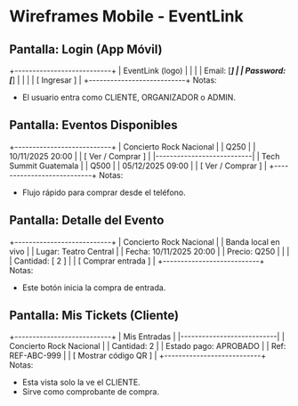 ﻿# Wireframes Mobile - EventLink

## Pantalla: Login (App Móvil)
+---------------------------+
|    EventLink (logo)       |
|                           |
|  Email: [___________]     |
|  Password: [___________]  |
|                           |
|  [ Ingresar ]             |
+---------------------------+
Notas:
- El usuario entra como CLIENTE, ORGANIZADOR o ADMIN.

## Pantalla: Eventos Disponibles
+---------------------------+
|  Concierto Rock Nacional  |
|  Q250                     |
|  10/11/2025 20:00         |
|  [ Ver / Comprar ]        |
|---------------------------|
|  Tech Summit Guatemala    |
|  Q500                     |
|  05/12/2025 09:00         |
|  [ Ver / Comprar ]        |
+---------------------------+
Notas:
- Flujo rápido para comprar desde el teléfono.

## Pantalla: Detalle del Evento
+---------------------------+
| Concierto Rock Nacional   |
| Banda local en vivo       |
| Lugar: Teatro Central     |
| Fecha: 10/11/2025 20:00   |
| Precio: Q250              |
|                           |
| Cantidad: [ 2 ]           |
| [ Comprar entrada ]       |
+---------------------------+
Notas:
- Este botón inicia la compra de entrada.

## Pantalla: Mis Tickets (Cliente)
+---------------------------+
| Mis Entradas              |
|---------------------------|
| Concierto Rock Nacional   |
| Cantidad: 2               |
| Estado pago: APROBADO     |
| Ref: REF-ABC-999          |
| [ Mostrar código QR ]     |
+---------------------------+
Notas:
- Esta vista solo la ve el CLIENTE.
- Sirve como comprobante de compra.
